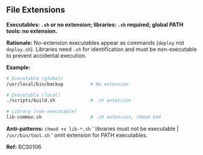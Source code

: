 ## File Extensions

**Executables: `.sh` or no extension; libraries: `.sh` required; global PATH tools: no extension.**

**Rationale:** No-extension executables appear as commands (`deploy` not `deploy.sh`). Libraries need `.sh` for identification and must be non-executable to prevent accidental execution.

**Example:**
```bash
# Executable (global)
/usr/local/bin/backup          # No extension

# Executable (local)
./scripts/build.sh             # .sh extension

# Library (non-executable)
lib-common.sh                  # .sh extension, chmod 644
```

**Anti-patterns:** `chmod +x lib-*.sh` ' libraries must not be executable | `/usr/bin/tool.sh` ' omit extension for PATH executables.

**Ref:** BCS0106
